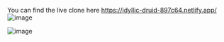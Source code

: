 You can find the live clone here https://idyllic-druid-897c64.netlify.app/
![image](https://github.com/user-attachments/assets/15b5b110-fec1-4b83-901f-74b19427ee95)

![image](https://github.com/user-attachments/assets/2c9ac5cb-7958-4a2d-870f-0adaf7279eaf)

